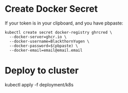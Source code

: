 # Create Docker Secret
If your token is in your clipboard, and you have pbpaste:

```shell
kubectl create secret docker-registry ghrcred \
  --docker-server=ghcr.io \
  --docker-username=BlackthornYugen \
  --docker-password=$(pbpaste) \
  --docker-email=email@email.email
```

# Deploy to cluster

kubectl apply -f deployment/k8s